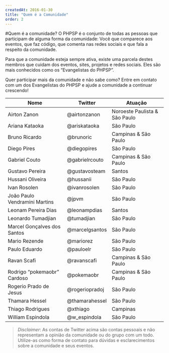```yaml
---
createdAt: 2016-01-30
title: "Quem é a Comunidade"
order: 2
---
```

#Quem é a comunidade?
O PHPSP é o conjunto de todas as pessoas que participam de alguma forma da comunidade: Você que comparece aos eventos, que faz código, que comenta nas redes sociais e que fala a respeito da comunidade.

Para que a comunidade esteja sempre ativa, existe uma parcela destes membros que cuidam dos eventos, sites, projetos e redes sociais. Eles são mais conhecidos como os “Evangelistas do PHPSP”.

Quer participar mais da comunidade e não sabe como? Entre em contato com um dos Evangelistas do PHPSP e ajude a comunidade a continuar crescendo!

|Nome                           |Twitter        |Atuação                        |
|-------------------------------|---------------|-------------------------------|
|Airton Zanon                   |@airtonzanon	|Noroeste Paulista & São Paulo  |
|Ariana Kataoka                 |@ariskataoka	|São Paulo                      |
|Bruno Ricardo                  |@brunoric	    |Campinas & São Paulo           |
|Diego Pires                    |@diegopires	|São Paulo                      |
|Gabriel Couto                  |@gabrielrcouto	|Campinas & São Paulo           |
|Gustavo Pereira                |@gustavosteam	|Santos                         |
|Hussani Oliveira               |@hussanii	    |São Paulo                      |
|Ivan Rosolen           	    |@ivanrosolen	|São Paulo                      |
|João Paulo Vendramini Martins	|@jpvm	        |São Paulo                      |
|Leonam Pereira Dias	        |@leonampdias	|Santos                         |
|Leonardo Tumadjian 	        |@tumadjian	    |São Paulo                      |
|Marcel Gonçalves dos Santos	|@marcelgsantos	|São Paulo                      |
|Mario Rezende	                |@mariorez	    |São Paulo                      |
|Paulo Eduardo	                |@pauloelr	    |São Paulo                      |
|Ravan Scafi	                |@ravanscafi	|Campinas & São Paulo           |
|Rodrigo “pokemaobr” Cardoso	|@pokemaobr	    |Campinas & São Paulo           |
|Rogerio Prado de Jesus	        |@rogeriopradoj	|São Paulo                      |
|Thamara Hessel	                |@thamarahessel	|São Paulo                      |
|Thiago Rodrigues	            |@xthiago	    |Campinas                       |
|William Espindola	            |@w_espindola	|São Paulo                      |

> *Disclaimer*: As contas de Twitter acima são contas pessoais e não representam a opinião da comunidade ou do grupo com um todo. Utilize-as como forma de contato para dúvidas e esclarecimentos sobre a comunidade e seus eventos.
